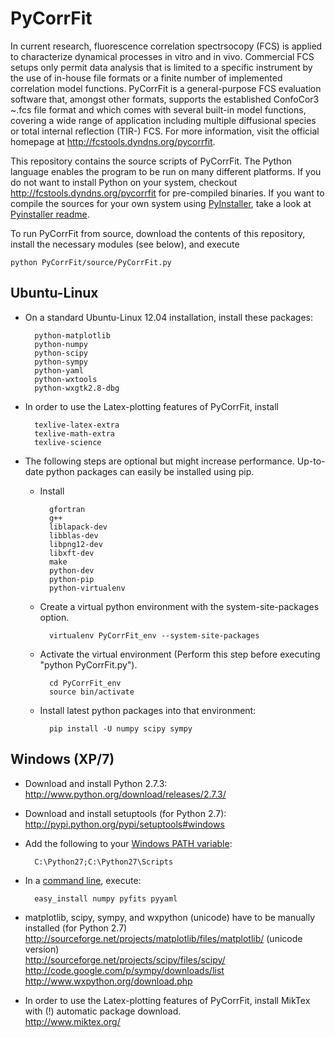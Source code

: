 PyCorrFit
=========

In current research, fluorescence correlation spectrsocopy (FCS) is  applied to
characterize dynamical processes in vitro and in vivo.  Commercial FCS setups only
permit data analysis that is limited to  a specific instrument by the use of in-house
file formats or a  finite number of implemented correlation model functions.
PyCorrFit is a general-purpose FCS evaluation software that,  amongst other formats,
supports the established ConfoCor3 ~.fcs  file format and which comes with several
built-in model functions,  covering a wide range of application including multiple
diffusional  species or total internal reflection (TIR-) FCS. For more information, visit the official homepage at http://fcstools.dyndns.org/pycorrfit.


This repository contains the source scripts of PyCorrFit. The Python language enables the program to be run on many different platforms. If you do not want to install Python on your system, checkout http://fcstools.dyndns.org/pycorrfit for pre-compiled binaries.
If you want to compile the sources for your own system using [PyInstaller](http://www.pyinstaller.org), take a look at [Pyinstaller readme](https://github.com/paulmueller/PyCorrFit/blob/master/pyinstaller-howto/README.md).

To run PyCorrFit from source, download the contents of this repository, install the necessary modules (see below), and execute

	python PyCorrFit/source/PyCorrFit.py

Ubuntu-Linux
-------------------

- On a standard Ubuntu-Linux 12.04 installation, install these packages:

		python-matplotlib
		python-numpy
		python-scipy
		python-sympy
		python-yaml
		python-wxtools
		python-wxgtk2.8-dbg

- In order to use the Latex-plotting features of PyCorrFit, install

		texlive-latex-extra
		texlive-math-extra
		texlive-science

- The following steps are optional but might increase performance. Up-to-date python packages can easily be installed using pip. 
	- Install

			gfortran 
			g++ 
			liblapack-dev 
			libblas-dev 
			libpng12-dev 
			libxft-dev 
			make 
			python-dev 
			python-pip 
			python-virtualenv

	- Create a virtual python environment with the system-site-packages option.

			virtualenv PyCorrFit_env --system-site-packages

	- Activate the virtual environment (Perform this step before executing "python PyCorrFit.py").

			cd PyCorrFit_env 
			source bin/activate

	- Install latest python packages into that environment:

			pip install -U numpy scipy sympy


Windows (XP/7)
-------------------

- Download and install Python 2.7.3:   
	http://www.python.org/download/releases/2.7.3/

- Download and install setuptools (for Python 2.7):   
	http://pypi.python.org/pypi/setuptools#windows

- Add the following to your [Windows PATH variable](http://www.computerhope.com/issues/ch000549.htm):   

		C:\Python27;C:\Python27\Scripts

- In a [command line](http://www.computerhope.com/issues/chdos.htm), execute:   

		easy_install numpy pyfits pyyaml 

- matplotlib, scipy, sympy, and wxpython (unicode) have to be manually installed (for Python 2.7)   
	http://sourceforge.net/projects/matplotlib/files/matplotlib/ (unicode version)   
	http://sourceforge.net/projects/scipy/files/scipy/  	
	http://code.google.com/p/sympy/downloads/list   	
	http://www.wxpython.org/download.php   
	
- In order to use the Latex-plotting features of PyCorrFit, install MikTex with (!) automatic package download.   
	http://www.miktex.org/
